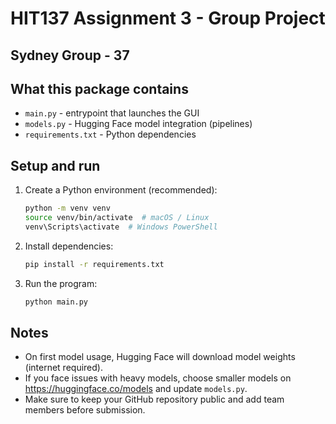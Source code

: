 # HIT137 Assignment 3 - Group Project 

## Sydney Group - 37

## 
## What this package contains
- `main.py` - entrypoint that launches the GUI
- `models.py` - Hugging Face model integration (pipelines)
- `requirements.txt` - Python dependencies


## Setup and run
<!-- venv is required only when python is not globally available for every project. -->
1. Create a Python environment (recommended):
   ```bash
   python -m venv venv
   source venv/bin/activate  # macOS / Linux
   venv\Scripts\activate  # Windows PowerShell
   ```
2. Install dependencies:
   ```bash
   pip install -r requirements.txt
   ```
3. Run the program:
   ```bash
   python main.py
   ```

## Notes
- On first model usage, Hugging Face will download model weights (internet required).
- If you face issues with heavy models, choose smaller models on https://huggingface.co/models and update `models.py`.
- Make sure to keep your GitHub repository public and add team members before submission.
